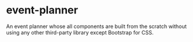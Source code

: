 # event-planner
An event planner whose all components are built from the scratch without using any other third-party library except Bootstrap for CSS.
